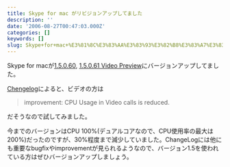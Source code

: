 ```yaml
---
title: Skype for mac がリビジョンアップしてました
description: ''
date: '2006-08-27T00:47:03.000Z'
categories: []
keywords: []
slug: Skype+for+mac+%E3%81%8C%E3%83%AA%E3%83%93%E3%82%B8%E3%83%A7%E3%83%B3%E3%82%A2%E3%83%83%E3%83%97%E3%81%97%E3%81%A6%E3%81%BE%E3%81%97%E3%81%9F
---
```

Skype for macが[1.5.0.60](http://skype.com/intl/ja/download/skype/macosx/), [1.5.0.61 Video Preview](http://skype.com/intl/ja/download/skype/macosx/videopreview.html)にバージョンアップしてました。

[Chengelog](http://skype.com/download/skype/macosx/changelog.html)によると、ビデオの方は

> improvement: CPU Usage in Video calls is reduced.

だそうなので試してみました。

今までのバージョンはCPU 100%(デュアルコアなので、CPU使用率の最大は200%)だったのですが、30%程度まで減少していました。ChangeLogには他にも重要なbugfixやimprovementが見られるようなので、バージョン1.5を使われている方はぜひバージョンアップしましょう。